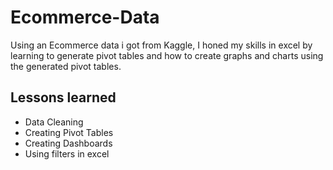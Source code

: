# Ecommerce-Data
Using an Ecommerce data i got from Kaggle, I honed my skills in excel by learning to generate pivot tables and how to create graphs and charts using the generated pivot tables.

## Lessons learned 
- Data Cleaning
- Creating Pivot Tables
- Creating Dashboards
- Using filters in excel 

